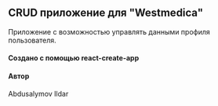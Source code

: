 CRUD приложение для "Westmedica"
-----------------------------------
Приложение с возможностью управлять данными профиля пользователя.

#### Создано с помощью react-create-app

#### Автор
Abdusalymov Ildar
